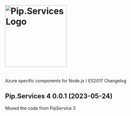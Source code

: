 # <img src="https://uploads-ssl.webflow.com/5ea5d3315186cf5ec60c3ee4/5edf1c94ce4c859f2b188094_logo.svg" alt="Pip.Services Logo" width="200">
<br/> Azure specific components for Node.js / ES2017 Changelog

## <a name="0.0.1"></a>Pip.Services 4 0.0.1 (2023-05-24)
Moved the code from PipService 3